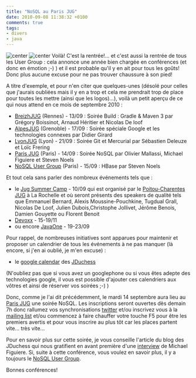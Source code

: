 ```yaml
---
title: "NoSQL au Paris JUG"
date: 2010-09-08 11:38:32 +0100
comments: true
tags: 
- divers
- java
---
```

![center](http://www.parisjug.org/xwiki/bin/download/Main/WebHome/logoparisjugnvlleversion.jpg)
![center](http://sites.google.com/a/breizhjug.org/home/_/rsrc/1214896583171/config/app/images/customLogo/customLogo.gif?revision=4)
Voilà! C'est la rentrée!... et c'est aussi la rentrée de tous les User Group : cela annonce une année bien chargée en conférences (et donc en émotion ;-) ) et il est probable qu'il y en ait pour tous les goûts! Donc plus aucune excuse pour ne pas trouver chaussure à son pied!
<!-- more -->

A titre d'exemple, et pour n'en citer que quelques-unes (désolé pour celles que j'aurais oubliées mais il y en a trop et cela me prendrait trop de place pour toutes les mettre (ainsi que les logos)...), voilà un petit aperçu de ce qui nous attend en ce mois de septembre 2010 :

* [BreizhJUG](http://www.breizhjug.org/) (Rennes) - 13/09 : Soirée Build : Gradle & Maven 3 par Grégory Boissinot, Arnaud Héritier et Nicolas De loof
* [AlpesJUG](http://www.alpesjug.org/) (Grenoble) - 17/09 : Soirée spéciale Google et les technologies  connexes par Didier Girard 
* [LyonJUG](http://www.lyonjug.org/bin/view/Main/) (Lyon) - 21/09 : Soirée Git et Mercurial par Sébastien Deleuze et Loïc Frering
* [Paris JUG](http://www.parisjug.org/xwiki/bin/view/Main/WebHome) (Paris) - 14/09 : Soirée NoSQL par Olivier Mallassi, Michael Figuiere et Steven Noels
* [NoSQL User Group](https://sites.google.com/a/octo.com/nosql/home) (Paris) - 15/09 : HBase par Steven Noels

Et tout cela sans parler des nombreux événements tels que :

* le [Jug Summer Camp](http://www.jugsummercamp.org/) - 10/09 qui est organisé par le [Poitou-Charentes JUG](http://www.poitoucharentesjug.org/xwiki/bin/view/Main/WebHome) à La Rochelle et où seront présents des speakers de qualité tels que Emmanuel Bernard, Alexis Moussine-Pouchkine, Tugdual Grall, Nicolas De Loof, Julien Dubois,Christophe Jollivet, Jérôme Benois, Damien Gouyette ou Florent Benoit 
* [Devoxx](http://www.devoxx.com/) - 15-19/11
* ou encore [JavaOne](http://www.oracle.com/us/javaonedevelop/062264.html) - 19-23/09

Pour rappel, de nombreuses initiatives sont apparues pour maintenir et proposer un calendrier de tous les événements à ne pas manquer (là encore, si j'en ai oublié, je m'en excuse) :

* le [google calendar](https://www.google.com/calendar/embed?showCalendars=0&showTz=0&height=600&wkst=1&bgcolor=%23FFFFFF&src=qde8vmooe48vsm1ma3i9je88q8%40group.calendar.google.com&color=%23A32929&src=fr.french%23holiday%40group.v.calendar.google.com) des [JDuchess](http://www.duchess-france.org/)

(N'oubliez pas que si vous avez un googlephone ou si vous êtes adepte des technologies google, il vous est possible d'ajouter ces calendriers aux vôtres et ainsi de réserver vos soirées ;-) )

Donc, comme je l'ai dit précédemment, le mardi 14 septembre aura lieu au [Paris JUG](http://www.parisjug.org/xwiki/bin/view/Main/WebHome) une soirée NoSQL. Les inscriptions seront ouvertes dès demain 7h donc rallumez vos synchronisations [twitter](http://twitter.com/parisjug) et/ou inscrivez vous à la [mailing list](http://www.parisjug.org/xwiki/bin/view/Main/MailingList) et/ou commencez à faire chauffer votre touche F5 pour être les premiers avertis et pour vous inscrire au plus tôt car les places partent vite... très vite...

Pour en savoir plus sur cette soirée, je vous conseille l'article du blog des JDuchess qui nous gratifient en avant première d'une [interview](http://www.duchess-france.org/paris-jug-septembre-i-introduction-nosql-par-olivier-mallassi-et-michael-figuiere/) de Michael Figuiere. Si, suite à cette conférence, vous voulez en savoir plus, il y a toujours le [NoSQL User Group](https://sites.google.com/a/octo.com/nosql/home).

Bonnes conférences!